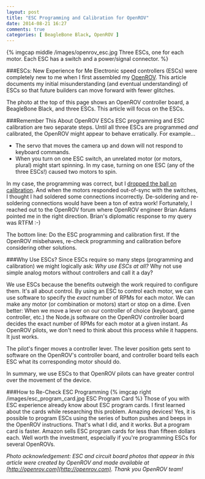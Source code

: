 ```yaml
---
layout: post
title: "ESC Programming and Calibration for OpenROV"
date: 2014-08-21 16:27
comments: true
categories: [ BeagleBone Black, OpenROV ]
---
```

{% imgcap middle /images/openrov_esc.jpg Three ESCs, one for each motor. Each ESC has a switch and a power/signal connector. %}

###ESCs: New Experience for Me
Electronic speed controllers (ESCs) were completely new to me when I first assembled my [OpenROV](/blog/2014/06/16/citizen-science-with-openrov/). This article documents my initial misunderstanding (and eventual understanding) of ESCs so that future builders can move forward with fewer glitches.
<!--more-->
The photo at the top of this page shows an OpenROV controller board, a
BeagleBone Black, and three ESCs. This article will focus on the ESCs.

###Remember This About OpenROV ESCs
ESC programming and ESC calibration are two separate steps. Until all three ESCs are programmed _and_ calibrated, the OpenROV might appear to behave erratically. For example...

* The servo that moves the camera up and down will not respond to keyboard commands. 
* When you turn on one ESC switch, an unrelated motor (or motors, plural) might start spinning. In my case, turning on one ESC (any of the three ESCs!) caused two motors to spin.

In my case, the programming was correct, but I [dropped the ball on calibration](/blog/2014/08/19/openrov-assembly-challenges/). And when the motors responded out-of-sync with the switches, I thought I had soldered some connections incorrectly. De-soldering and re-soldering connections would have been a ton of extra work! Fortunately, I reached out to the OpenROV forum where OpenROV engineer Brian Adams pointed me in the right direction. Brian's diplomatic response to my query was RTFM :-)

The bottom line: Do the ESC programming and calibration first. If the OpenROV misbehaves, re-check programming and calibration before considering other solutions.

###Why Use ESCs?
Since ESCs require so many steps (programming and calibration) we might logically ask: _Why use ESCs at all?_ Why not use simple analog motors without controllers and call it a day?

We use ESCs because the benefits outweigh the work required to configure them. It's all about control. By using an ESC to control each motor, we can use software to specify the _exact_ number of RPMs for each motor. We can make any motor (or combination or motors) start or stop on a dime. Even better: When we move a lever on our controller of choice (keyboard, game controller, etc.) the Node.js software on the OpenROV controller board decides the exact number of RPMs for each motor at a given instant. As OpenROV pilots, we don't need to think about this process while it happens. It just works.

The pilot's finger moves a controller lever. The lever position gets sent to software on the OpenROV's controller board, and controller board tells each ESC what its corresponding motor should do.

In summary, we use ESCs to that OpenROV pilots can have greater control over the movement of the device.

###How to Re-Check ESC Programming
{% imgcap right /images/esc_program_card.jpg ESC Program Card %}
Those of you with ESC experience already know about ESC program cards. I first learned about the cards while researching this problem. Amazing devices! Yes, it is possible to program ESCs using the series of button pushes and beeps in the OpenROV instructions. That's what I did, and it works. But a program card is faster. Amazon sells ESC program cards for less than fifteen dollars each. Well worth the investment, especially if you're programming ESCs for several OpenROVs.






_Photo acknowledgement: ESC and circuit board photos that appear in this article were created by OpenROV and made available at [http://openrov.com](http://openrov.com). Thank you OpenROV team!_

